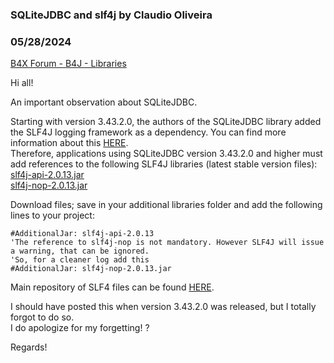 ### SQLiteJDBC and slf4j by Claudio Oliveira
### 05/28/2024
[B4X Forum - B4J - Libraries](https://www.b4x.com/android/forum/threads/161370/)

Hi all!  
  
An important observation about SQLiteJDBC.  
  
Starting with version 3.43.2.0, the authors of the SQLiteJDBC library added the SLF4J logging framework as a dependency. You can find more information about this [HERE](https://github.com/xerial/sqlite-jdbc/issues/802).  
Therefore, applications using SQLiteJDBC version 3.43.2.0 and higher must add references to the following SLF4J libraries (latest stable version files):  
[slf4j-api-2.0.13.jar](https://repo1.maven.org/maven2/org/slf4j/slf4j-api/2.0.13/slf4j-api-2.0.13.jar)  
[slf4j-nop-2.0.13.jar](https://repo1.maven.org/maven2/org/slf4j/slf4j-nop/2.0.13/slf4j-nop-2.0.13.jar)  
  
Download files; save in your additional libraries folder and add the following lines to your project:  

```B4X
#AdditionalJar: slf4j-api-2.0.13  
'The reference to slf4j-nop is not mandatory. However SLF4J will issue a warning, that can be ignored.  
'So, for a cleaner log add this   
#AdditionalJar: slf4j-nop-2.0.13.jar
```

  
  
Main repository of SLF4 files can be found [HERE](https://repo1.maven.org/maven2/org/slf4j/).  
  
I should have posted this when version 3.43.2.0 was released, but I totally forgot to do so.  
I do apologize for my forgetting! ?  
  
Regards!